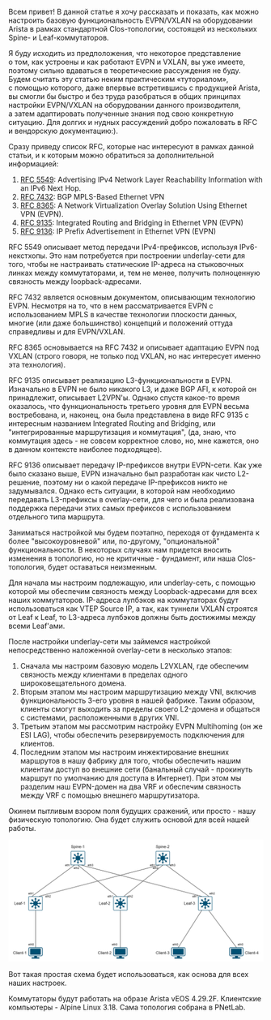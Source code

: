 Всем привет! В данной статье я хочу рассказать и показать, как можно настроить базовую функциональность EVPN/VXLAN на оборудовании Arista в рамках стандартной Clos-топологии, состоящей из нескольких Spine- и Leaf-коммутаторов.

Я буду исходить из предположения, что некоторое представление о том, как устроены и как работают EVPN и VXLAN, вы уже имеете, поэтому сильно вдаваться в теоретические рассуждения не буду. Будем считать эту статью неким практическим «туториалом», с помощью которого, даже впервые встретившись с продукцией Arista, вы смогли бы быстро и без труда разобраться в общих принципах настройки EVPN/VXLAN на оборудовании данного производителя, а затем адаптировать полученные знания под свою конкретную ситуацию. Для долгих и нудных рассуждений добро пожаловать в RFC и вендорскую документацию:).

Сразу приведу список RFC, которые нас интересуют в рамках данной статьи, и к которым можно обратиться за дополнительной информацией:
1. [RFC 5549](https://datatracker.ietf.org/doc/html/rfc5549): Advertising IPv4 Network Layer Reachability Information with an IPv6 Next Hop.
2. [RFC 7432](https://datatracker.ietf.org/doc/html/rfc7432): BGP MPLS-Based Ethernet VPN
3. [RFC 8365](https://datatracker.ietf.org/doc/html/rfc8365): A Network Virtualization Overlay Solution Using Ethernet VPN (EVPN).
4. [RFC 9135](https://datatracker.ietf.org/doc/html/rfc9135): Integrated Routing and Bridging in Ethernet VPN (EVPN)
5. [RFC 9136](https://datatracker.ietf.org/doc/html/rfc9136): IP Prefix Advertisement in Ethernet VPN (EVPN)

RFC 5549 описывает метод передачи IPv4-префиксов, используя IPv6-некстхопы. Это нам потребуется при построении underlay-сети для того, чтобы не настраивать статические IP-адреса на стыковочных линках между коммутаторами, и, тем не менее, получить полноценную связность между loopback-адресами.

RFC 7432 является основным документом, описывающим технологию EVPN. Несмотря на то, что в нем рассматривается EVPN с использованием MPLS в качестве технологии плоскости данных, многие (или даже большинство) концепций и положений оттуда справедливы и для EVPN/VXLAN.

RFC 8365 основывается на RFC 7432 и описывает адаптацию EVPN под VXLAN (строго говоря, не только под VXLAN, но нас интересует именно эта технология).

RFC 9135 описывает реализацию L3-функциональности в EVPN. Изначально в EVPN не было никакого L3, и даже BGP AFI, к которой он принадлежит, описывает L2VPN'ы. Однако спустя какое-то время оказалось, что функциональность третьего уровня для EVPN весьма востребована, и, наконец, она была представлена в виде RFC 9135 с интересным названием Integrated Routing and Bridging, или "интегрированные маршрутизация и коммутация", (да, знаю, что коммутация здесь - не совсем корректное слово, но, мне кажется, оно в данном контексте наиболее подходящее).

RFC 9136 описывает передачу IP-префиксов внутри EVPN-сети. Как уже было сказано выше, EVPN изначально был разработан как чисто L2-решение, поэтому ни о какой передаче IP-префиксов никто не задумывался. Однако есть ситуации, в которой нам необходимо передавать L3-префиксы в overlay-сети, для чего и была реализована поддержка передачи этих самых префиксов с использованием отдельного типа маршрута.

Заниматься настройкой мы будем поэтапно, переходя от фундамента к более "высокоуровневой" или, по-другому, "опциональной" функциональности. В некоторых случаях нам придется вносить изменения в топологию, но не критичные - фундамент, или наша Clos-топология, будет оставаться неизменным.

Для начала мы настроим подлежащую, или underlay-сеть, с помощью которой мы обеспечим связность между Loopback-адресами для всех наших коммутаторов. IP-адреса лупбэков на коммутаторах будут использоваться как VTEP Source IP, а так, как туннели VXLAN строятся от Leaf к Leaf, то L3-адреса лупбэков должны быть достижимы между всеми Leaf'ами.

После настройки underlay-сети мы займемся настройкой непосредственно наложенной overlay-сети в несколько этапов:
1) Сначала мы настроим базовую модель L2VXLAN, где обеспечим связность между клиентами в пределах одного широковещательного домена.
2) Вторым этапом мы настроим маршрутизацию между VNI, включив функциональность 3-его уровня в нашей фабрике. Таким образом, клиенты смогут выходить за пределы своего L2-домена и общаться с системами, расположенными в других VNI.
3) Третьим этапом мы рассмотрим настройку EVPN Multihoming (он же ESI LAG), чтобы обеспечить резервируемость подключения для клиентов.
4) Последним этапом мы настроим инжектирование внешних маршрутов в нашу фабрику для того, чтобы обеспечить нашим клиентам доступ во внешние сети (банальный случай - прокинуть маршрут по умолчанию для доступа в Интернет). При этом мы разделим наш EVPN-домен на два VRF и обеспечим связность между VRF с помощью внешнего маршрутизатора.

Окинем пытливым взором поля будущих сражений, или просто - нашу физическую топологию. Она будет служить основой для всей нашей работы.

![topology_intro.drawio 1.png](attachments/topology_intro.drawio1.png)

Вот такая простая схема будет использоваться, как основа для всех наших настроек.

Коммутаторы будут работать на образе Arista vEOS 4.29.2F. Клиентские компьютеры - Alpine Linux 3.18. Сама топология собрана в PNetLab.
